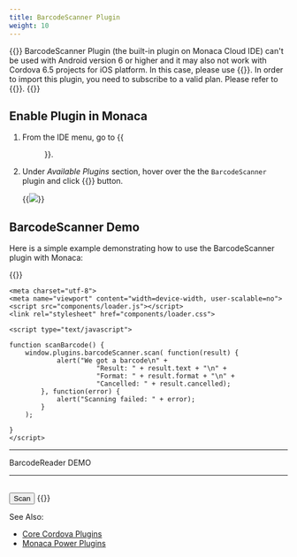 ```yaml
---
title: BarcodeScanner Plugin
weight: 10
---
```


{{<note>}}
BarcodeScanner Plugin (the built-in plugin on Monaca Cloud IDE) can't be
used with Android version 6 or higher and it may also not work with
Cordova 6.5 projects for iOS platform. In this case, please use {{<link href="https://github.com/phonegap/phonegap-plugin-barcodescanner" title="the external PhoneGap Plugin BarcodeScanner">}}.
In order to import this plugin, you need to subscribe to a valid plan. Please refer to {{<link href="https://monaca.mobi/en/pricing" title="Monaca Subscription Plans">}}.
{{</note>}}

## Enable Plugin in Monaca

1.  From the IDE menu, go to {{<menu menu1="Configure" menu2="Cordova Plugin Settings">}}.

2.  Under *Available Plugins* section, hover over the the `BarcodeScanner` plugin and click {{<guilabel name="Enable">}} button.

    {{<img src="/images/reference/third_party_phonegap/barcode_scanner/1.png">}}

## BarcodeScanner Demo

Here is a simple example demonstrating how to use the BarcodeScanner
plugin with Monaca:

{{<highlight javascript>}}
<!DOCTYPE HTML>
<html>
<head>
    <title>Barcode Scanner DEMO</title>

    <meta charset="utf-8">
    <meta name="viewport" content="width=device-width, user-scalable=no">
    <script src="components/loader.js"></script>
    <link rel="stylesheet" href="components/loader.css">

    <script type="text/javascript">

    function scanBarcode() {
        window.plugins.barcodeScanner.scan( function(result) {
                alert("We got a barcode\n" +
                          "Result: " + result.text + "\n" +
                          "Format: " + result.format + "\n" +
                          "Cancelled: " + result.cancelled);
            }, function(error) {
                alert("Scanning failed: " + error);
            }
        );

    }
    </script>
</head>

<body>
    <hr> BarcodeReader DEMO <hr><br>
    <input type="button" onClick ="scanBarcode()" value ="Scan" />
</body>
</html>
{{</highlight>}}

See Also:

- [Core Cordova Plugins](../../cordova_6.5/)
- [Monaca Power Plugins](../../power_plugins/)
